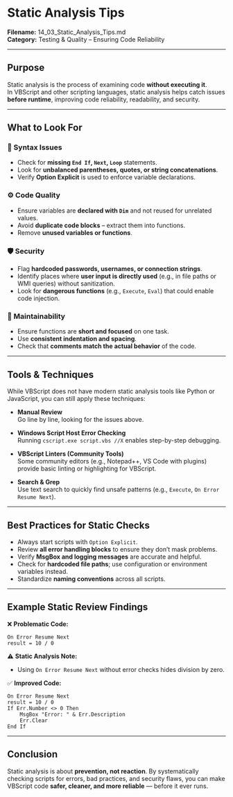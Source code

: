 # Static Analysis Tips

**Filename:** 14_03_Static_Analysis_Tips.md  
**Category:** Testing & Quality – Ensuring Code Reliability  

---

## Purpose

Static analysis is the process of examining code **without executing it**.  
In VBScript and other scripting languages, static analysis helps catch issues **before runtime**, improving code reliability, readability, and security.  

---

## What to Look For

### 🧩 Syntax Issues
- Check for **missing `End If`, `Next`, `Loop`** statements.  
- Look for **unbalanced parentheses, quotes, or string concatenations**.  
- Verify **Option Explicit** is used to enforce variable declarations.  

### ⚙️ Code Quality
- Ensure variables are **declared with `Dim`** and not reused for unrelated values.  
- Avoid **duplicate code blocks** – extract them into functions.  
- Remove **unused variables or functions**.  

### 🛡️ Security
- Flag **hardcoded passwords, usernames, or connection strings**.  
- Identify places where **user input is directly used** (e.g., in file paths or WMI queries) without sanitization.  
- Look for **dangerous functions** (e.g., `Execute`, `Eval`) that could enable code injection.  

### 🧹 Maintainability
- Ensure functions are **short and focused** on one task.  
- Use **consistent indentation and spacing**.  
- Check that **comments match the actual behavior** of the code.  

---

## Tools & Techniques

While VBScript does not have modern static analysis tools like Python or JavaScript, you can still apply these techniques:

- **Manual Review**  
  Go line by line, looking for the issues above.  

- **Windows Script Host Error Checking**  
  Running `cscript.exe script.vbs //X` enables step-by-step debugging.  

- **VBScript Linters (Community Tools)**  
  Some community editors (e.g., Notepad++, VS Code with plugins) provide basic linting or highlighting for VBScript.  

- **Search & Grep**  
  Use text search to quickly find unsafe patterns (e.g., `Execute`, `On Error Resume Next`).  

---

## Best Practices for Static Checks

- Always start scripts with `Option Explicit`.  
- Review **all error handling blocks** to ensure they don’t mask problems.  
- Verify **MsgBox and logging messages** are accurate and helpful.  
- Check for **hardcoded file paths**; use configuration or environment variables instead.  
- Standardize **naming conventions** across all scripts.  

---

## Example Static Review Findings

❌ **Problematic Code:**  
```vbscript
On Error Resume Next
result = 10 / 0
````

⚠️ **Static Analysis Note:**

* Using `On Error Resume Next` without error checks hides division by zero.

✅ **Improved Code:**

```vbscript
On Error Resume Next
result = 10 / 0
If Err.Number <> 0 Then
    MsgBox "Error: " & Err.Description
    Err.Clear
End If
```

---

## Conclusion

Static analysis is about **prevention, not reaction**.
By systematically checking scripts for errors, bad practices, and security flaws, you can make VBScript code **safer, cleaner, and more reliable** — before it ever runs.
